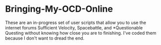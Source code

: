 # Bringing-My-OCD-Online
These are an in-progress set of user scripts that allow you to use the internet forums Sufficient Velocity, Spacebattle, and *Questionable Questing without knowing how close you are to finishing. I've coded them because I don't want to dread the end. 
